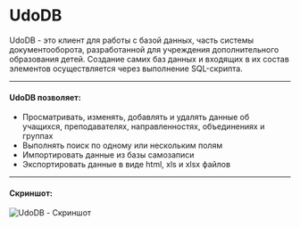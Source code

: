 UdoDB
======

UdoDB - это клиент для работы с базой данных, часть системы документооборота, разработанной для учреждения дополнительного образования детей. Создание самих баз данных и входящих в их состав элементов осуществляется через выполнение SQL-скрипта.

----

#### UdoDB позволяет:
* Просматривать, изменять, добавлять и удалять данные об учащихся, преподавателях, направленностях, объединениях и группах
* Выполнять поиск по одному или нескольким полям
* Импортировать данные из базы самозаписи
* Экспортировать данные в виде html, xls и xlsx файлов


----

#### Скриншот:
![UdoDB - Скриншот](https://cloud.githubusercontent.com/assets/5664923/18027363/573fd3d6-6c6a-11e6-920a-8c69e25efd21.PNG)
